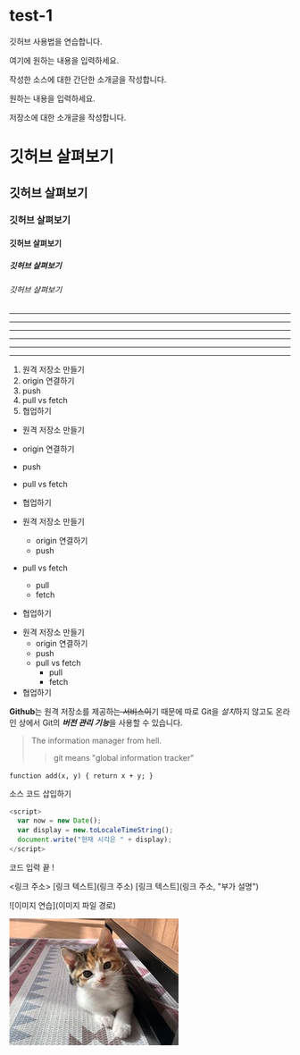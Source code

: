 # test-1
깃허브 사용법을 연습합니다.

여기에 원하는 내용을 입력하세요.

작성한 소스에 대한 간단한 소개글을 작성합니다.

원하는 내용을 입력하세요.

저장소에 대한 소개글을 작성합니다.


# 깃허브 살펴보기

## 깃허브 살펴보기

### 깃허브 살펴보기

#### 깃허브 살펴보기

##### 깃허브 살펴보기

###### 깃허브 살펴보기

---

-----------

- - -

***

************

* * *


1. 원격 저장소 만들기
2. origin 연결하기
3. push
4. pull vs fetch
5. 협업하기 


- 원격 저장소 만들기
- origin 연결하기
- push
- pull vs fetch
- 협업하기 



- 원격 저장소 만들기
  - origin 연결하기
  - push
- pull vs fetch
  - pull
  - fetch
- 협업하기



+ 원격 저장소 만들기
  - origin 연결하기
  - push
  + pull vs fetch
    * pull
    * fetch
+ 협업하기

**Github**는 원격 저장소를 제공하~~는 서비스이~~기 때문에
따로 Git을 *설치*하지 않고도
온라인 상에서 Git의 ***버전 관리 기능***을 사용할 수 있습니다.

> The information manager from hell.
> > git means "global information tracker"

`function add(x, y) { return x + y; } `

소스 코드 삽입하기

```javascript
<script>
  var now = new Date();
  var display = new.toLocaleTimeString();
  document.write("현재 시각은 " + display);
</script>
```

코드 입력 끝 !

<링크 주소>
[링크 텍스트](링크 주소)
[링크 텍스트](링크 주소, "부가 설명")

![이미지 연습](이미지 파일 경로)

![아기 고양이](./images/cat.jpg)


  
  
    
